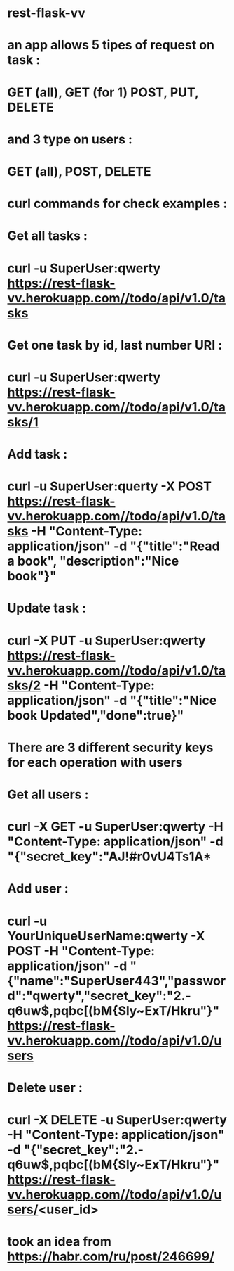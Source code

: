 # rest-flask-vv

# an app allows 5 tipes of request on task :
# GET (all), GET (for 1) POST, PUT, DELETE
# 
# and 3 type on users :
# GET (all), POST, DELETE
# 
# curl commands for check examples :
#
# Get all tasks :
# curl -u SuperUser:qwerty https://rest-flask-vv.herokuapp.com//todo/api/v1.0/tasks
#
# Get one task by id, last number URI :
# curl -u SuperUser:qwerty https://rest-flask-vv.herokuapp.com//todo/api/v1.0/tasks/1
#
# Add task :
# curl -u SuperUser:querty -X POST https://rest-flask-vv.herokuapp.com//todo/api/v1.0/tasks -H "Content-Type: application/json" -d "{\"title\":\"Read a book\", \"description\":\"Nice book\"}"
#
# Update task :
# curl -X PUT -u SuperUser:qwerty https://rest-flask-vv.herokuapp.com//todo/api/v1.0/tasks/2 -H "Content-Type: application/json" -d "{\"title\":\"Nice book Updated\",\"done\":true}"
#
#
# There are 3 different security keys for each operation with users
#
# Get all users :
# curl -X GET -u SuperUser:qwerty -H "Content-Type: application/json" -d "{\"secret_key\":\"AJ!#r0vU4Ts1A*
#
# Add user :
# curl -u YourUniqueUserName:qwerty -X POST -H "Content-Type: application/json" -d "{\"name\":\"SuperUser443\",\"password\":\"qwerty\",\"secret_key\":\"2.-q6uw$,pqbc[(bM{Sly~ExT/Hkru\"}" https://rest-flask-vv.herokuapp.com//todo/api/v1.0/users
#
#
# Delete user :
# curl -X DELETE -u SuperUser:qwerty -H "Content-Type: application/json" -d "{\"secret_key\":\"2.-q6uw$,pqbc[(bM{Sly~ExT/Hkru\"}" https://rest-flask-vv.herokuapp.com//todo/api/v1.0/users/<user_id>
#
#
#
# took an idea from https://habr.com/ru/post/246699/